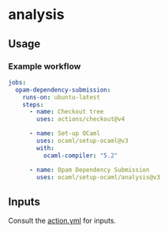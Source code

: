 # analysis

## Usage

### Example workflow

```yml
jobs:
  opam-dependency-submission:
    runs-on: ubuntu-latest
    steps:
      - name: Checkout tree
        uses: actions/checkout@v4

      - name: Set-up OCaml
        uses: ocaml/setup-ocaml@v3
        with:
          ocaml-compiler: "5.2"

      - name: Opam Dependency Submission
        uses: ocaml/setup-ocaml/analysis@v3
```

## Inputs

Consult the [action.yml](./action.yml) for inputs.
